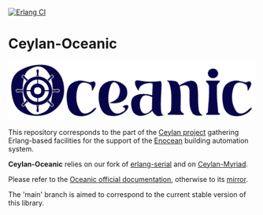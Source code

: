 [![Erlang CI](https://github.com/Olivier-Boudeville/Ceylan-Oceanic/actions/workflows/erlang-ci.yml/badge.svg)](https://github.com/Olivier-Boudeville/Ceylan-Oceanic/actions/workflows/erlang-ci.yml)

# Ceylan-Oceanic

![](/doc/oceanic-title.png)

This repository corresponds to the part of the [Ceylan project](https://github.com/Olivier-Boudeville/Ceylan) gathering Erlang-based facilities for the support of the [Enocean](https://en.wikipedia.org/wiki/EnOcean) building automation system.

**Ceylan-Oceanic** relies on our fork of [erlang-serial](https://github.com/Olivier-Boudeville/erlang-serial) and on [Ceylan-Myriad](https://github.com/Olivier-Boudeville/Ceylan-Myriad).

Please refer to the [Oceanic official documentation](http://oceanic.esperide.org), otherwise to its [mirror](http://olivier-boudeville.github.io/Ceylan-Oceanic/).

The 'main' branch is aimed to correspond to the current stable version of this library.
